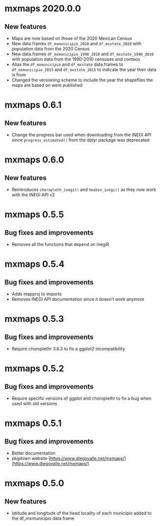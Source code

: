 # mxmaps 2020.0.0

## New features

* Maps are now based on those of the 2020 Mexican Census
* New data frames `df_mxmunicipio_2020` and `df_mxstate_2020` with population
  data from the 2020 Census
* New data.frames `df_mxmunicipio_1990_2010` and `df_mxstate_1990_2010` with
  population data from the 1990-2010 censuses and conteos
* Alias the `df_mxmunicipio` and `df_mxstate` data.frames to 
 `df_mxmunicipio_2015` and `df_mxstate_2015` to indicate the year their data is 
  from
* Changed the versioning scheme to include the year the shapefiles the maps are
  based on were published

# mxmaps 0.6.1

## New features

* Change the progress bar used when downloading from the INEGI API since
  `progress_estimated()` from the dplyr package was deprecated

# mxmaps 0.6.0

## New features

* Reintroduces `choropleth_inegi()` and `hexbin_inegi()` as they now work with the INEGI API v2

# mxmaps 0.5.5

## Bug fixes and improvements

* Removes all the functions that depend on inegiR


# mxmaps 0.5.4

## Bug fixes and improvements

* Adds mapproj to imports
* Removes INEGI API documentation since it doesn't work anymore

# mxmaps 0.5.3

## Bug fixes and improvements

* Require choroplethr 3.6.3 to fix a ggplot2 incompatibility

# mxmaps 0.5.2

## Bug fixes and improvements

* Require specific versions of ggplot and choroplethr to fix a bug when used with old versions

# mxmaps 0.5.1

## Bug fixes and improvements

* Better documentation
* pkgdown website [https://www.diegovalle.net/mxmaps/](https://www.diegovalle.net/mxmaps/)

# mxmaps 0.5.0

## New features

* latitude and longitude of the head locality of each municipio added to the df_mxmunicipio data.frame

